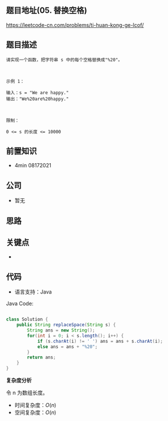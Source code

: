 
## 题目地址(05. 替换空格)

https://leetcode-cn.com/problems/ti-huan-kong-ge-lcof/

## 题目描述

```
请实现一个函数，把字符串 s 中的每个空格替换成"%20"。

 

示例 1：

输入：s = "We are happy."
输出："We%20are%20happy."

 

限制：

0 <= s 的长度 <= 10000
```

## 前置知识

- 4min 08172021

## 公司

- 暂无

## 思路

## 关键点

-  

## 代码

- 语言支持：Java

Java Code:

```java

class Solution {
    public String replaceSpace(String s) {
        String ans = new String();
        for(int i = 0; i < s.length(); i++) {
            if (s.charAt(i) != ' ') ans = ans + s.charAt(i);
            else ans = ans + "%20";
        }
        return ans;
    }
}

```


**复杂度分析**

令 n 为数组长度。

- 时间复杂度：$O(n)$
- 空间复杂度：$O(n)$


